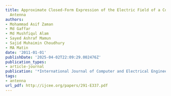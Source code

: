 ```yaml
---
title: Approximate Closed-Form Expression of the Electric Field of a Conical Horn
  Antenna
authors:
- Mohammad Asif Zaman
- Md Gaffar
- Md Mushfiqul Alam
- Sayed Ashraf Mamun
- Sajid Muhaimin Choudhury
- MA Matin
date: '2011-01-01'
publishDate: '2025-04-02T22:09:29.002476Z'
publication_types:
- article-journal
publication: '*International Journal of Computer and Electrical Engineering*'
tags:
- antenna
url_pdf: http://ijcee.org/papers/291-E337.pdf
---
```

